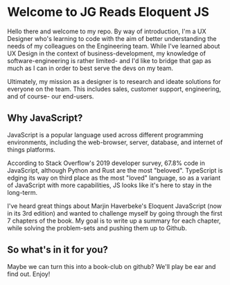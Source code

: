# Welcome to JG Reads Eloquent JS

Hello there and welcome to my repo. By way of introduction, I'm a UX Designer who's learning to code with the aim of better understanding the needs of my colleagues on the Engineering team. While I've learned about UX Design in the context of business-development, my knowledge of software-engineering is rather limited- and I'd like to bridge that gap as much as I can in order to best serve the devs on my team. 

Ultimately, my mission as a designer is to research and ideate solutions for everyone on the team. This includes sales, customer support, engineering, and of course- our end-users.

## Why JavaScript?

JavaScript is a popular language used across different programming environments, including the web-browser, server, database, and internet of things platforms. 

According to Stack Overflow's 2019 developer survey, 67.8% code in JavaScript, although Python and Rust are the most "beloved". TypeScript is edging its way on third place as the most "loved" language, so as a variant of JavaScript with more capabilities, JS looks like it's here to stay in the long-term. 

I've heard great things about Marjin Haverbeke's Eloquent JavaScript (now in its 3rd edition) and wanted to challenge myself by going through the first 7 chapters of the book. My goal is to write up a summary for each chapter, while solving the problem-sets and pushing them up to Github. 

## So what's in it for you?

Maybe we can turn this into a book-club on github? We'll play be ear and find out. Enjoy!

